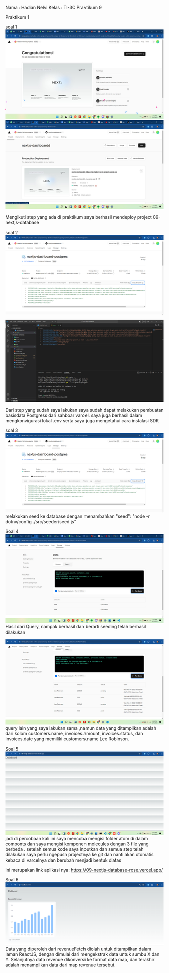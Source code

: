 Nama : Hadian Nelvi
Kelas : TI-3C
Praktikum 9

Praktikum 1

soal 1
![gambar](img/1.jpeg)
![gambar](img/2.jpeg)

Mengikuti step yang ada di praktikum saya berhasil mendeploy project 09-nextjs-database

soal 2
![gambar](img/4.png)

![gambar](img/3.png)

Dari step yang sudah saya lakukan saya sudah dapat melakukan pembuatan basisdata Postgress dari sahboar varcel. saya juga berhasil dalam mengkonvigurasi lokal .env serta saya juga mengetahui cara instalasi SDK 

soal 3
![gambar](img/5.png)
melakukan seed ke database dengan menambahkan "seed": "node -r dotnv/config ./src/seeder/seed.js"

Soal 4
![gambar](img/6.jpeg)
Hasil dari Query, nampak berhasil dan berarti seeding telah berhasil dilakukan

![gambar](img/7.png)
query lain yang saya lakukan sama ,namun data yang ditampilkan adalah dari kolom customers.name, invoices.amount, invoices.status, dan invoices.date yang memiliki customers.name Lee Robinson.

Soal 5
![gambar](img/8.png)
jadi di percobaan kali ini saya mencoba mengisi folder atom di dalam componts dan saya mengisi komponen molecules dengan 3 file yang berbeda . setelah semua kode saya inputkan dan semua step telah dilakukan saya perlu ngepush projectnya ke git dan nanti akan otomatis kebaca di varcelnya dan berubah menjadi bentuk diatas

ini merupakan link aplikasi nya: https://09-nextjs-database-rose.vercel.app/

Soal 6
![gambar](img/9.png)
Data yang diperoleh dari revenueFetch diolah untuk ditampilkan dalam laman ReactJS, dengan dimulai dari mengekstrak data untuk sumbu X dan Y. Selanjutnya data revenue dikonversi ke format data map, dan terakhir adalah menampilkan data dari map revenue tersebut.

